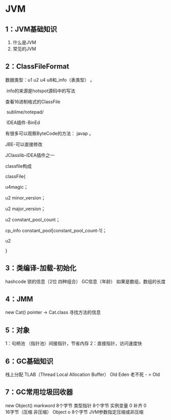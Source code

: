 # JVM

## 1：JVM基础知识

1. 什么是JVM
2. 常见的JVM

## 2：ClassFileFormat

数据类型：u1 u2 u4 u8和_info（表类型） 。

​	info的来源是hotspot源码中的写法

 查看16进制格式的ClassFile 

​	sublime/notepad/ 

​	IDEA插件-BinEd 

有很多可以观察ByteCode的方法：
javap 。

JBE-可以直接修改 

JClasslib-IDEA插件之一

classfile构成 

classFile{ 

u4magic； 

u2 minor_version； 

u2 major_version；

 u2 constant_pool_count；

 cp_info constant_pool[constant_pool_count-1]； 

u2

}

## 3：类编译-加载-初始化

hashcode
锁的信息（2位 四种组合）
GC信息（年龄）
如果是数组，数组的长度

## 4：JMM

new Cat()
pointer -> Cat.class
寻找方法的信息

## 5：对象

1：句柄池 （指针池）间接指针，节省内存
2：直接指针，访问速度快

## 6：GC基础知识

栈上分配
TLAB（Thread Local Allocation Buffer）
Old
Eden
老不死 - > Old

## 7：GC常用垃圾回收器

new Object()
markword          8个字节
类型指针           8个字节
实例变量           0
补齐                  0		
16字节（压缩 非压缩）
Object o
8个字节 
JVM参数指定压缩或非压缩

